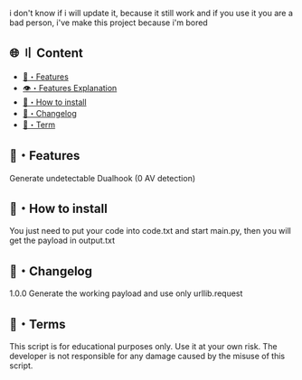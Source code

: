 i don't know if i will update it, because it still work
and if you use it you are a bad person, i've make this project because i'm bored


## 🌐 〢 Content
- [🤖・Features](#features)
- [👁️・Features Explanation](#explanation)
- [🔎・How to install](#Install)
- [📝・Changelog](#changelog)
- [💼・Term](#terms)


## <a id="features"></a>🤖・Features
Generate undetectable Dualhook (0 AV detection)

## <a id="Install"></a>🔎・How to install

You just need to put your code into code.txt
and start main.py, then you will get the payload in output.txt


## <a id="changelog"></a>📝・Changelog
1.0.0 Generate the working payload and use only urllib.request

## <a id="terms"></a>💼・Terms
This script is for educational purposes only. Use it at your own risk. The developer is not responsible for any damage caused by the misuse of this script.

